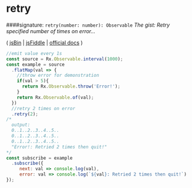 # retry
####signature: `retry(number: number): Observable`
*The gist: Retry specified number of times on error...*

( [jsBin](http://jsbin.com/yovacuxuqa/1/edit?js,console) | [jsFiddle](https://jsfiddle.net/qg6qfqLz/11/) | [ official docs](http://reactivex.io/rxjs/class/es6/Observable.js~Observable.html#instance-method-retry) )
```js
//emit value every 1s
const source = Rx.Observable.interval(1000);
const example = source
  .flatMap(val => {
    //throw error for demonstration
    if(val > 5){
      return Rx.Observable.throw('Error!');
    }
    return Rx.Observable.of(val);
  })
  //retry 2 times on error
  .retry(2);
/*
  output: 
  0..1..2..3..4..5..
  0..1..2..3..4..5..
  0..1..2..3..4..5..
  "Error!: Retried 2 times then quit!"
*/
const subscribe = example
  .subscribe({
     next: val => console.log(val),
     error: val => console.log(`${val}: Retried 2 times then quit!`)
});
```
